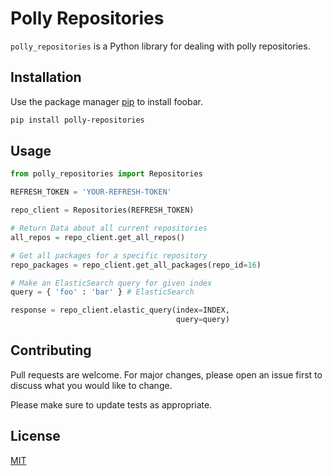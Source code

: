 # Polly Repositories

`polly_repositories` is a Python library for dealing with polly repositories.

## Installation

Use the package manager [pip](https://pip.pypa.io/en/stable/) to install foobar.

```bash
pip install polly-repositories
```

## Usage

```python
from polly_repositories import Repositories

REFRESH_TOKEN = 'YOUR-REFRESH-TOKEN'

repo_client = Repositories(REFRESH_TOKEN)

# Return Data about all current repositories
all_repos = repo_client.get_all_repos()

# Get all packages for a specific repository
repo_packages = repo_client.get_all_packages(repo_id=16)

# Make an ElasticSearch query for given index 
query = { 'foo' : 'bar' } # ElasticSearch

response = repo_client.elastic_query(index=INDEX,
                                     query=query)
```

## Contributing
Pull requests are welcome. For major changes, please open an issue first to discuss what you would like to change.

Please make sure to update tests as appropriate.

## License
[MIT](https://choosealicense.com/licenses/mit/)